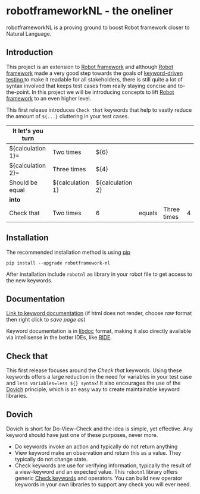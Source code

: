 # robotframeworkNL - the oneliner
robotframeworkNL is a proving ground to boost Robot framework closer to Natural Language.

## Introduction
This project is an extension to [Robot framework](https://robotframework.org/) and although [Robot framework](https://robotframework.org/) made a very good step towards the goals of [keyword-driven testing ](https://en.wikipedia.org/wiki/Keyword-driven_testing) to make it readable for all stakeholders, there is still quite a lot of syntax involved that keeps test cases from really staying concise and to-the-point. In this project we will be introducing concepts to lift [Robot framework](https://robotframework.org/) to an even higher level.

This first release introduces ``Check that`` keywords that help to vastly reduce the amount of ``${...}`` cluttering in your test cases.

|**It let's you turn**||||||
|---|---|---|---|---|---|
| ${calculation 1}= | Two times    | ${6} ||||
| ${calculation 2}= | Three times  | ${4} ||||
| Should be equal   | ${calculation 1} |  ${calculation 2} ||||
|**into**||||||
| Check that | Two times | 6 | equals | Three times | 4 |

## Installation
The recommended installation method is using [pip](http://pip-installer.org)

    pip install --upgrade robotframework-nl

After installation include `robotnl` as library in your robot file to get access to the new keywords.  

## Documentation
[Link to keyword documentation](https://github.com/JFoederer/robotframeworkNL/blob/main/robotnl-libdoc.html) (if html does not render, choose *raw* format then right click to *save page as*)

Keyword documentation is in [libdoc](http://robotframework.org/robotframework/latest/RobotFrameworkUserGuide.html#libdoc) format, making it also directly available via intellisense in the better IDEs, like [RIDE](https://github.com/robotframework/RIDE/wiki).

## Check that
This first release focuses around the *Check that* keywords. Using these keywords offers a large reduction in the need for variables in your test case and ``less variables=less ${} syntax``! It also encourages the use of the [Dovich](#dovich) principle, which is an easy way to create maintainable keyword libraries.

## Dovich
Dovich is short for Do-View-Check and the idea is simple, yet effective. Any keyword should have just one of these purposes, never more.
- Do keywords invoke an action and typically do not return anything
- View keyword make an observation and return this as a value. They typically do not change state.
- Check keywords are use for verifying information, typically the result of a view-keyword and an expected value. This `robotnl` library offers generic [Check keywords](#check-that) and operators. You can build new operator keywords in your own libraries to support any check you will ever need. 
